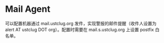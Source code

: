 # Mail Agent

可以配置机器通过 mail.ustclug.org 发件，实现警报的邮件提醒（收件人设置为 alert AT ustclug DOT org）。配置时需要在 mail.s.ustclug.org 上设置 postfix 白名单。